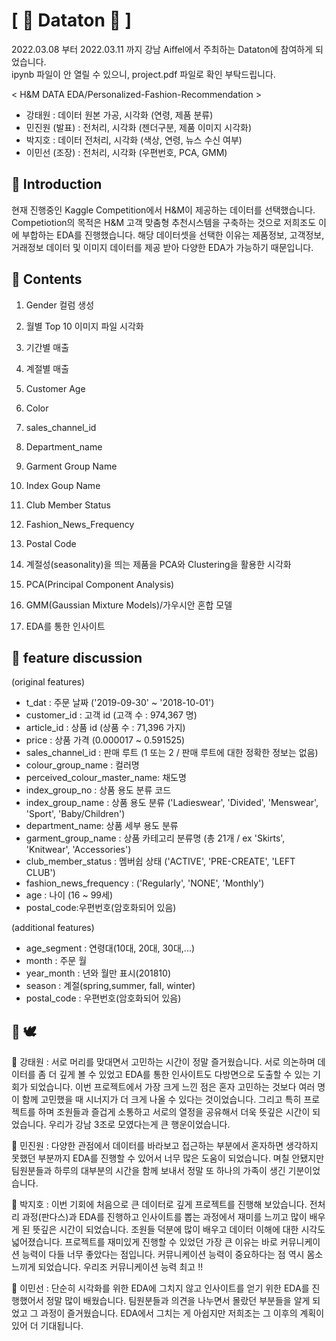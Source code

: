 # [ &#128081; Dataton &#128081; ]
2022.03.08 부터 2022.03.11 까지 강남 Aiffel에서 주최하는 Dataton에 참여하게 되었습니다.
<br>
ipynb 파일이 안 열릴 수 있으니, project.pdf 파일로 확인 부탁드립니다.

< H&M DATA EDA/Personalized-Fashion-Recommendation >
- 강태원 : 데이터 원본 가공, 시각화 (연령, 제품 분류)
- 민진원 (발표) : 전처리, 시각화 (젠더구분, 제품 이미지 시각화)
- 박지호 : 데이터 전처리, 시각화 (색상, 연령, 뉴스 수신 여부)
- 이민선 (조장) : 전처리, 시각화 (우편번호, PCA, GMM)
## &#128085; Introduction
현재 진행중인 Kaggle Competition에서 H&M이 제공하는 데이터를 선택했습니다.
Competiotion의 목적은 H&M 고객 맞춤형 추천시스템을 구축하는 것으로 저희조도 이에 부합하는 EDA를 진행했습니다.
해당 데이터셋을 선택한 이유는 제품정보, 고객정보, 거래정보 데이터 및 이미지 데이터를 제공 받아 다양한 EDA가 가능하기 때문입니다.

## &#128086; Contents
01. Gender 컬럼 생성

02. 월별 Top 10 이미지 파일 시각화

03. 기간별 매출

04. 계절별 매출

05. Customer Age

06. Color

07. sales_channel_id

08. Department_name

09. Garment Group Name

10. Index Goup Name

11. Club Member Status

12. Fashion_News_Frequency

13. Postal Code 

14. 계절성(seasonality)을 띄는 제품을 PCA와 Clustering을 활용한 시각화

15. PCA(Principal Component Analysis)

16. GMM(Gaussian Mixture Models)/가우시안 혼합 모델

17. EDA를 통한 인사이트

## &#128095; feature discussion
(original features)
- t_dat : 주문 날짜 ('2019-09-30' ~ '2018-10-01')
- customer_id : 고객 id (고객 수 : 974,367 명)
- article_id : 상품 id (상품 수 : 71,396 가지)
- price : 상품 가격 (0.000017 ~ 0.591525)
- sales_channel_id : 판매 루트 (1 또는 2 / 판매 루트에 대한 정확한 정보는 없음)
- colour_group_name : 컬러명
- perceived_colour_master_name: 채도명
- index_group_no : 상품 용도 분류 코드
- index_group_name : 상품 용도 분류 ('Ladieswear', 'Divided', 'Menswear', 'Sport', 'Baby/Children')
- department_name: 상품 세부 용도 분류
- garment_group_name : 상품 카테고리 분류명 (총 21개 / ex 'Skirts', 'Knitwear', 'Accessories')
- club_member_status : 멤버쉽 상태 ('ACTIVE', 'PRE-CREATE', 'LEFT CLUB')
- fashion_news_frequency : ('Regularly', 'NONE', 'Monthly')
- age : 나이 (16 ~ 99세)
-  postal_code:우편번호(암호화되어 있음)

(additional features)
- age_segment : 연령대(10대, 20대, 30대,...)
- month : 주문 월
- year_month : 년와 월만 표시(201810)
- season : 계절(spring,summer, fall, winter)
- postal_code : 우편번호(암호화되어 있음)


## &#128140; 	&#128330;
&#128147; 강태원 : 서로 머리를 맞대면서 고민하는 시간이 정말 즐거웠습니다. 서로 의논하며 데이터를 좀 더 깊게 볼 수 있었고 EDA를 통한 인사이트도 다방면으로 도출할 수 있는 기회가 되었습니다. 이번 프로젝트에서 가장 크게 느낀 점은 혼자 고민하는 것보다 여러 명이 함께 고민했을 때 시너지가 더 크게 나올 수 있다는 것이었습니다. 그리고 특히 프로젝트를 하며 조원들과 즐겁게 소통하고 서로의 열정을 공유해서 더욱 뜻깊은 시간이 되었습니다. 우리가 강남 3조로 모였다는게 큰 행운이었습니다.

&#128153; 민진원 : 다양한 관점에서 데이터를 바라보고 접근하는 부분에서 혼자하면 생각하지 못했던 부분까지 EDA를 진행할 수 있어서 너무 많은 도움이 되었습니다. 며칠 안됐지만 팀원분들과 하루의 대부분의 시간을 함께 보내서 정말 또 하나의 가족이 생긴 기분이었습니다.

&#128155; 박지호 : 이번 기회에 처음으로 큰 데이터로 깊게 프로젝트를 진행해 보았습니다. 전처리 과정(판다스)과 EDA를 진행하고 인사이트를 뽑는 과정에서 재미를 느끼고 많이 배우게 된 뜻깊은 시간이 되었습니다. 조원들 덕분에 많이 배우고 데이터 이해에 대한 시각도 넓어졌습니다. 프로젝트를 재미있게 진행할 수 있었던 가장 큰 이유는 바로 커뮤니케이션 능력이 다들 너무 좋았다는 점입니다. 커뮤니케이션 능력이 중요하다는 점 역시 몸소 느끼게 되었습니다. 우리조 커뮤니케이션 능력 최고 !!

&#128156; 이민선 : 단순히 시각화를 위한 EDA에 그치지 않고 인사이트를 얻기 위한 EDA를 진행했어서 정말 많이 배웠습니다. 팀원분들과 의견을 나누면서 몰랐던 부분들을 알게 되었고 그 과정이 즐거웠습니다. EDA에서 그치는 게 아쉽지만 저희조는 그 이후의 계획이 있어 더 기대됩니다.
